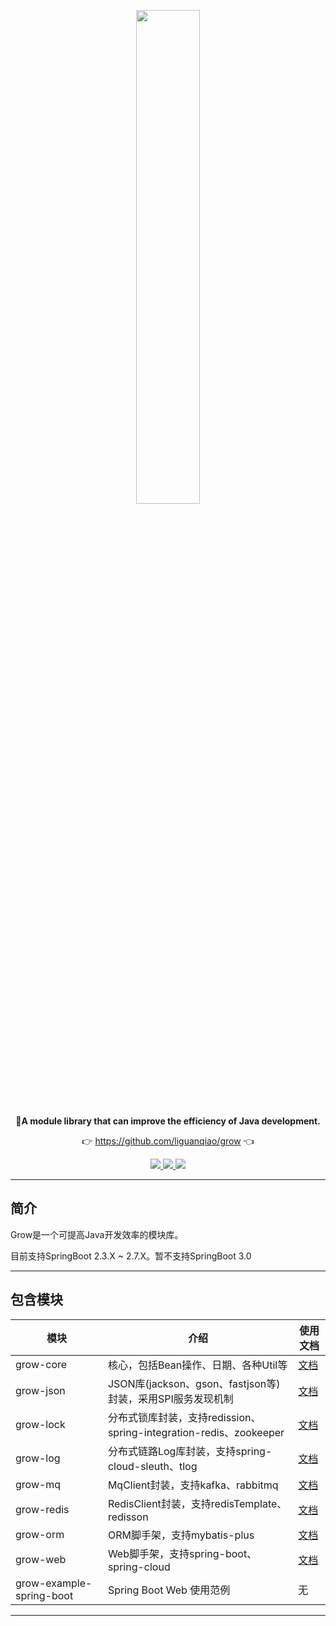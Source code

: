 <p align="center">
	<a href="https://github.com/liguanqiao/grow"><img src="https://cdn.jsdelivr.net/gh/liguanqiao/grow/img/grow-logo.png" width="45%"></a>
</p>
<p align="center">
	<strong>🍬A module library that can improve the efficiency of Java development.</strong>
</p>
<p align="center">
	👉 <a href="https://github.com/liguanqiao/grow">https://github.com/liguanqiao/grow</a> 👈
</p>

<p align="center">
	<a target="_blank" href="https://search.maven.org/artifact/com.liguanqiao/grow">
		<img src="https://img.shields.io/maven-central/v/com.liguanqiao/grow.svg?label=Maven%20Central" />
	</a>
	<a target="_blank" href="https://www.oracle.com/java/technologies/javase/javase-jdk8-downloads.html">
		<img src="https://img.shields.io/badge/JDK-8+-green.svg" />
	</a>
    <a>
        <img src="https://img.shields.io/badge/springBoot-2.3+-green.svg" >
    </a>
</p>

-------------------------------------------------------------------------------

## 简介

Grow是一个可提高Java开发效率的模块库。

目前支持SpringBoot 2.3.X ~ 2.7.X。暂不支持SpringBoot 3.0

-------------------------------------------------------------------------------

## 包含模块

| 模块                       | 介绍                                                     | 使用文档                            |
|--------------------------|--------------------------------------------------------|---------------------------------|
| grow-core                | 核心，包括Bean操作、日期、各种Util等                                 | [文档](grow/grow-core/README.md)  |
| grow-json                | JSON库(jackson、gson、fastjson等)封装，采用SPI服务发现机制            | [文档](grow/grow-json/README.md)  |
| grow-lock                | 分布式锁库封装，支持redission、spring-integration-redis、zookeeper | [文档](grow/grow-lock/README.md)  |
| grow-log                 | 分布式链路Log库封装，支持spring-cloud-sleuth、tlog                 | [文档](grow/grow-log/README.md)   |
| grow-mq                  | MqClient封装，支持kafka、rabbitmq                            | [文档](grow/grow-mq/README.md)    |
| grow-redis               | RedisClient封装，支持redisTemplate、redisson                 | [文档](grow/grow-orm/README.md)   |
| grow-orm                 | ORM脚手架，支持mybatis-plus                                  | [文档](grow/grow-redis/README.md) |
| grow-web                 | Web脚手架，支持spring-boot、spring-cloud                      | [文档](grow/grow-web/README.md)   |
| grow-example-spring-boot | Spring Boot Web 使用范例                                   | 无                               |

-------------------------------------------------------------------------------